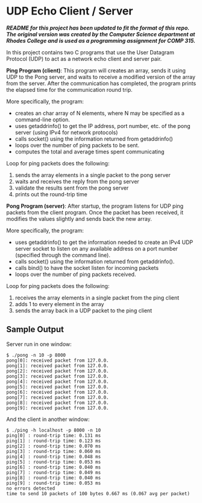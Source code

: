# UDP Echo Client / Server
***README for this project has been updated to fit the format of this repo. The original version was created by the Computer Science department at Rhodes College and is used as a programming assignment for COMP 315.***

In this project contains two C programs that use the User Datagram Protocol (UDP) to act as a network echo client and server pair.

**Ping Program (client)**: This program will creates an array, sends it using UDP to the Pong server, and waits to receive a modified version of the array from the server. After the communication has completed, the program prints the elapsed time for the communication round trip.

More specifically, the program:
* creates an char array of N elements, where N may be specified as a command-line option. 
* uses getaddrinfo() to get the IP address, port number, etc. of the pong server (using IPv4 for network protocols)
* calls socket() using the information returned from getaddrinfo()
* loops over the number of ping packets to be sent.
* computes the total and average times spent communicating

Loop for ping packets does the following:
1. sends the array elements in a single packet to the pong server
2. waits and receives the reply from the pong server
3. validate the results sent from the pong server
4. prints out the round-trip time

**Pong Program (server)**: After startup, the program listens for UDP ping packets from the client program. Once the packet has been received, it modifies the values slightly and sends back the new array.

More specifically, the program:
* uses getaddrinfo() to get the information needed to create an IPv4 UDP server socket to listen on any available address on a port number (specified through the command line).
* calls socket() using the information returned from getaddrinfo().
* calls bind() to have the socket listen for incoming packets
* loops over the number of ping packets received.

Loop for ping packets does the following:
1. receives the array elements in a single packet from the ping client
2. adds 1 to every element in the array
3. sends the array back in a UDP packet to the ping client

## Sample Output
Server run in one window:
```
$ ./pong -n 10 -p 8000
pong[0]: received packet from 127.0.0.
pong[1]: received packet from 127.0.0.
pong[2]: received packet from 127.0.0.
pong[3]: received packet from 127.0.0.
pong[4]: received packet from 127.0.0.
pong[5]: received packet from 127.0.0.
pong[6]: received packet from 127.0.0.
pong[7]: received packet from 127.0.0.
pong[8]: received packet from 127.0.0.
pong[9]: received packet from 127.0.0.
```
And the client in another window:
```
$ ./ping -h localhost -p 8000 -n 10
ping[0] : round-trip time: 0.131 ms
ping[1] : round-trip time: 0.123 ms
ping[2] : round-trip time: 0.070 ms
ping[3] : round-trip time: 0.060 ms
ping[4] : round-trip time: 0.048 ms
ping[5] : round-trip time: 0.053 ms
ping[6] : round-trip time: 0.040 ms
ping[7] : round-trip time: 0.049 ms
ping[8] : round-trip time: 0.040 ms
ping[9] : round-trip time: 0.053 ms
no errors detected
time to send 10 packets of 100 bytes 0.667 ms (0.067 avg per packet)
```

